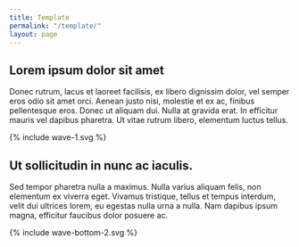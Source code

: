```yaml
---
title: Template
permalink: "/template/"
layout: page
---
```


<section class="page-section-normal">
<div class="wrapper-flex">
<div class="wrapper">
<div class="flex-column" markdown="1">

## Lorem ipsum dolor sit amet

Donec rutrum, lacus et laoreet facilisis, ex libero dignissim dolor, vel semper eros odio sit amet orci. Aenean justo nisi, molestie et ex ac, finibus pellentesque eros. Donec ut aliquam dui. Nulla at gravida erat. In efficitur mauris vel dapibus pharetra. Ut vitae rutrum libero, elementum luctus tellus.

</div>
</div>
</div>
</section>
<div class="svg-fix wave-1">{% include wave-1.svg %}</div>
<section class="page-section-blue">
<div class="wrapper-flex">
<div class="wrapper">
<div class="flex-column" markdown="1">

## Ut sollicitudin in nunc ac iaculis.

Sed tempor pharetra nulla a maximus. Nulla varius aliquam felis, non elementum ex viverra eget. Vivamus tristique, tellus et tempus interdum, velit dui ultrices lorem, eu egestas nulla urna a nulla. Nam dapibus ipsum magna, efficitur faucibus dolor posuere ac.

</div>
</div>
</div>
<div class="svg-fix wave-bottom">{% include wave-bottom-2.svg %}</div>
</section>
